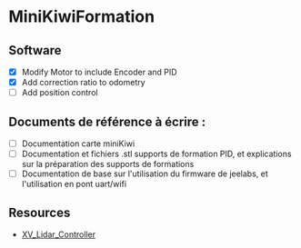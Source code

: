 # MiniKiwiFormation

## Software
- [x] Modify Motor to include Encoder and PID
- [x] Add correction ratio to odometry
- [ ] Add position control

## Documents de référence à écrire :
- [ ] Documentation carte miniKiwi
- [ ] Documentation et fichiers .stl supports de formation PID, et explications sur la préparation des supports de formations
- [ ] Documentation de base sur l'utilisation du firmware de jeelabs, et l'utilisation en pont uart/wifi

## Resources
- [XV_Lidar_Controller](https://github.com/getSurreal/XV_Lidar_Controller)
